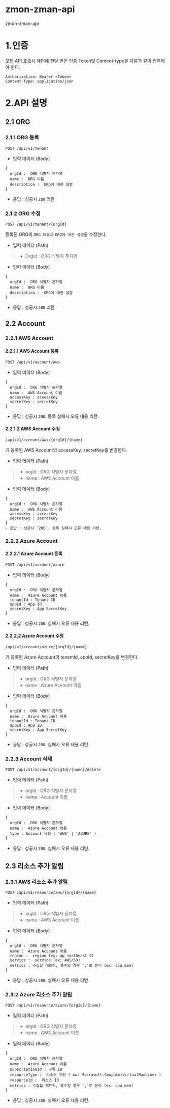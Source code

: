 # zmon-zman-api
zmon-zman-api

# 1.인증
모든 API 호출시 헤더에 전달 받은 인증 Token및 Content-type을 다음과 같이 입력해야 한다.
```
Authorization: Bearer <Token>
Content-Type: application/json
```
# 2.API 설명
## 2.1 ORG
### 2.1.1 ORG 등록
```
POST /api/v1/tenant
```
- 입력 데이터 (Body) 
```
{ 
  orgId :  ORG 식별자 문자열
  name :  ORG 이름
  description :  ORG에 대한 설명
}
```
- 응답 : 성공시 `200` 리턴
### 2.1.2 ORG 수정
```
POST /api/v1/tenant/{orgId}
```
등록된 ORG의  `ORG 이름`과 `ORG에 대한 설명`을 수정한다.
- 입력 데이터 (Path)
>- OrgId : ORG 식별자 문자열
- 입력 데이터 (Body)
```
{ 
  orgId :  ORG 식별자 문자열
  name :  ORG 이름
  description :  ORG에 대한 설명
}
```
- 응답 : 성공시 `200` 리턴
## 2.2 Account
### 2.2.1 AWS Account
#### 2.2.1.1 AWS Account 등록
```
POST /api/v1/account/aws
```
- 입력 데이터 (Body)
```
{ 
  orgId :  ORG 식별자 문자열
  name :  AWS Account 이름
  accessKey : accessKey
  secretKey : secretKey
}
```
- 응답 : 성공시 `200`. 등록 실패시 오류 내용 리턴.
#### 2.2.1.2 AWS Account 수정
```
/api/v1/account/aws/{orgId}/{name}
```
기 등록된 AWS Account의 accessKey, secretKey를 변경한다.
- 입력 데이터 (Path)
>- orgId : ORG 식별자 문자열
>- name : AWS Account 이름
- 입력 데이터 (Body)
```
{ 
  orgId :  ORG 식별자 문자열
  name :  AWS Account 이름
  accessKey : accessKey
  secretKey : secretKey
}
- 응답 : 성공시 `200`. 등록 실패시 오류 내용 리턴.
```
### 2.2.2 Azure Account
#### 2.2.2.1 Azure Account 등록
```
POST /api/v1/account/azure
```
- 입력 데이터 (Body)
```
{ 
  orgId :  ORG 식별자 문자열
  name :  Azure Account 이름
  tenantId : Tenant ID
  appId : App ID
  secretKey : App SecretKey
}
```
- 응답 : 성공시 `200`. 실패시 오류 내용 리턴.
#### 2.2.2.2 Azure Account 수정
```
/api/v1/account/azure/{orgId}/{name}
```
기 등록된 Azure Account의 tenantId, appId, secretKey를 변경한다.
- 입력 데이터 (Path)
>- orgId : ORG 식별자 문자열
>- name : Azure Account 이름
- 입력 데이터 (Body)
```
{ 
  orgId :  ORG 식별자 문자열
  name :  Azure Account 이름
  tenantId : Tenant ID
  appId : App ID
  secretKey : App SecretKey
}
```
- 응답 : 성공시 `200`. 실패시 오류 내용 리턴.
### 2.2.3 Account 삭제
```
POST /api/v1/account/{orgId}/{name}/delete
```
- 입력 데이터 (Path)
>- orgId : ORG 식별자 문자열
>- name : Account 이름 
- 입력 데이터 (Body)
```
{ 
  orgId :  ORG 식별자 문자열
  name :  Azure Account 이름
  type : Account 유형 ( 'AWS' | 'AZURE' )
}
```
- 응답 : 성공시 `200`. 실패시 오류 내용 리턴.
## 2.3 리소스 추가 알림
### 2.3.1 AWS 리소스 추가 알림
```
POST /api/v1/resource/aws/{orgId}/{name}
```
- 입력 데이터 (Path)
>- orgId : ORG 식별자 문자열
>- name : AWS Account 이름 
- 입력 데이터 (Body)
```
{ 
  orgId :  ORG 식별자 문자열
  name :  Azure Account 이름
  region :  region (ex: ap-northeast-2)
  service :  service (ex: AWS/S3)
  metrics : 수집할 메트릭, 복수일 경우 ','로 분리 (ex: cpu,mem)
}
```
- 응답 : 성공시 `200`. 실패시 오류 내용 리턴.
### 2.3.2 Azure 리소스 추가 알림
```
POST /api/v1/resource/azure/{orgId}/{name}
```
- 입력 데이터 (Path)
>- orgId : ORG 식별자 문자열
>- name : AWS Account 이름 
- 입력 데이터 (Body)
```
{ 
  orgId :  ORG 식별자 문자열
  name :  Azure Account 이름
  subscriptionId : 구독 ID
  resourceType :  리소스 유형 ( ex: Microsoft.Compute/virtualMachines )
  resourceId :  리소스 ID
  metrics : 수집할 메트릭, 복수일 경우 ','로 분리 (ex: cpu,mem)
}
```
- 응답 : 성공시 `200`. 실패시 오류 내용 리턴.
